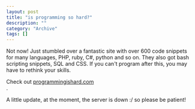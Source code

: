 ```yaml
--- 
layout: post 
title: "is programming so hard?"
description: ""
category: "Archive"
tags: []
---  
```

<p>Not now! Just stumbled over a fantastic site with over 600 code snippets for many languages, PHP, ruby, C#, python and so on. They also got bash scripting snippets, SQL and CSS. If you can't program after this, you may have to rethink your skills.</p> <p>Check out <a href="http://programmingishard.com/">programmingishard.com</a> <br/>.</p> <p>A little update, at the moment, the server is down :/ so please be patient! </p>